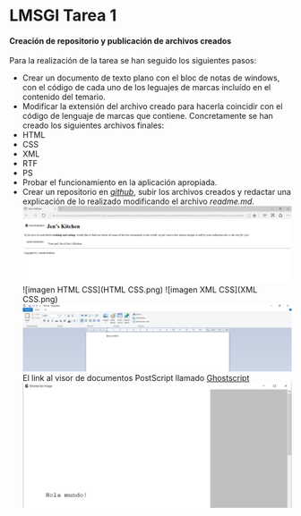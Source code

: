 # LMSGI Tarea 1
#### Creación de repositorio y publicación de archivos creados
Para la realización de la tarea se han seguido los siguientes pasos:
* Crear un documento de texto plano con el bloc de notas de windows, con el código de cada uno de los leguajes de marcas incluído en el contenido del temario.
* Modificar la extensión del archivo creado para hacerla coincidir con el código de lenguaje de marcas que contiene. Concretamente se han creado los siguientes archivos finales:
 * HTML
 * CSS
 * XML
 * RTF
 * PS
* Probar el funcionamiento en la aplicación apropiada.
* Crear un repositorio en [_github_](www.github.com), subir los archivos creados y redactar una explicación de lo realizado modificando el archivo _readme.md_.
![imagen HTML](HTML.png)
![imagen HTML CSS](HTML CSS.png)
![imagen XML CSS](XML CSS.png)
![imagen RTF](RTF.png)
El link al visor de documentos PostScript llamado [Ghostscript](http://www.ghostscript.com/)
![imagen PS](PS.png)
